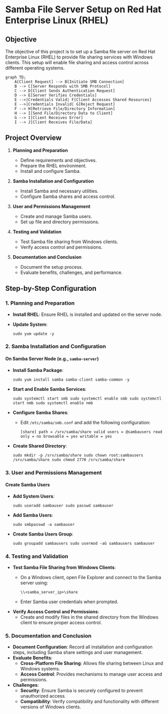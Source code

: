 
# Samba File Server Setup on Red Hat Enterprise Linux (RHEL)

## Objective

The objective of this project is to set up a Samba file server on Red Hat Enterprise Linux (RHEL) to 
provide file sharing services with Windows clients. This setup will enable file sharing and access control 
across different operating systems.

```mermaid
graph TD;
    A[Client Request] --> B[Initiate SMB Connection]
    B --> C[Server Responds with SMB Protocol]
    C --> D[Client Sends Authentication Request]
    D --> E[Server Verifies Credentials]
    E -->|Credentials Valid| F[Client Accesses Shared Resources]
    E -->|Credentials Invalid| G[Reject Request]
    F --> H[Retrieve File/Directory Information]
    H --> I[Send File/Directory Data to Client]
    G --> I[Client Receives Error]
    I --> J[Client Receives File/Data]

```

## Project Overview

1.  **Planning and Preparation**
    
    -   Define requirements and objectives.
    -   Prepare the RHEL environment.
    -   Install and configure Samba.
2.  **Samba Installation and Configuration**
    
    -   Install Samba and necessary utilities.
    -   Configure Samba shares and access control.
3.  **User and Permissions Management**
    
    -   Create and manage Samba users.
    -   Set up file and directory permissions.
4.  **Testing and Validation**
    
    -   Test Samba file sharing from Windows clients.
    -   Verify access control and permissions.
5.  **Documentation and Conclusion**
    
    -   Document the setup process.
    -   Evaluate benefits, challenges, and performance.

## Step-by-Step Configuration

### 1. Planning and Preparation

-   **Install RHEL**: Ensure RHEL is installed and updated on the server node.
-   **Update System**:
   
    `sudo yum update -y` 
    

### 2. Samba Installation and Configuration

#### On Samba Server Node (e.g., `samba-server`)

-   **Install Samba Package**:

    `sudo yum install samba samba-client samba-common -y` 
    
-   **Start and Enable Samba Services**:

    `sudo systemctl start smb
    sudo systemctl enable smb
    sudo systemctl start nmb
    sudo systemctl enable nmb` 
    
-   **Configure Samba Shares**:
    -   Edit `/etc/samba/smb.conf` and add the following configuration:

        
        `[share]
        path = /srv/samba/share
        valid users = @sambausers
        read only = no
        browsable = yes
        writable = yes` 
        
-   **Create Shared Directory**:

    `sudo mkdir -p /srv/samba/share
    sudo chown root:sambausers /srv/samba/share
    sudo chmod 2770 /srv/samba/share` 
    

### 3. User and Permissions Management

#### Create Samba Users

-   **Add System Users**:
  
    `sudo useradd sambauser
    sudo passwd sambauser` 
    
-   **Add Samba Users**:

    `sudo smbpasswd -a sambauser` 
    
-   **Create Samba Users Group**:

    `sudo groupadd sambausers
    sudo usermod -aG sambausers sambauser` 
    

### 4. Testing and Validation

-   **Test Samba File Sharing from Windows Clients**:
    -   On a Windows client, open File Explorer and connect to the Samba server using:

        `\\<samba_server_ip>\share` 
        
    -   Enter Samba user credentials when prompted.
-   **Verify Access Control and Permissions**:
    -   Create and modify files in the shared directory from the Windows client to ensure proper access 
control.

### 5. Documentation and Conclusion

-   **Document Configuration**: Record all installation and configuration steps, including Samba share 
settings and user management.
-   **Evaluate Benefits**:
    -   **Cross-Platform File Sharing**: Allows file sharing between Linux and Windows systems.
    -   **Access Control**: Provides mechanisms to manage user access and permissions.
-   **Challenges**:
    -   **Security**: Ensure Samba is securely configured to prevent unauthorized access.
    -   **Compatibility**: Verify compatibility and functionality with different versions of Windows 
clients.
